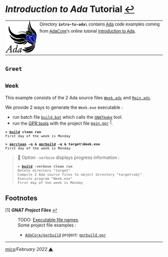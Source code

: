 # <span id="top"><i>Introduction to Ada</i> Tutorial</span> <span style="size:25%;"><a href="../README.md">↩</a></span>

<table style="font-family:Helvetica,Arial;font-size:14px;line-height:1.6;">
  <tr>
  <td style="border:0;padding:0 10px 0 0;min-width:100px;"><a href="https://www.adacore.com/" rel="external"><img style="border:0;" src="../docs/images/adamascot.png" width="100" alt="Ada project"/></a></td>
  <td style="border:0;padding:0;vertical-align:text-top;">
    Directory <strong><code>intro-to-ada\</code></strong> contains <a href="https://www.adacore.com/" rel="external">Ada</a> code examples coming from <a href="https://www.adacore.com/">AdaCore</a>'s online tutorial <a href="https://learn.adacore.com/courses/intro-to-ada">Introduction to Ada</a>.
  </td>
  </tr>
</table>

## <span id="greet">`Greet`</span>

## <span id="week">`Week`</span>

This example consists of the 2 Ada source files [`Week.ads`](./Week/src/Week.ads) and [`Main.ads`](./Week/src/Main.adb).

We provide 2 ways to generate the `Week.exe` executable :
- run batch file [`build.bat`](./Week/build.bat) which calls the [`GNATmake`](gnu_gnatmake) tool.
- run the [GPR tools](https://docs.adacore.com/gprbuild-docs/html/gprbuild_ug.html) with the project file [`main.gpr`](./Week/main.gpr) <sup id="anchor_01">[1](#footnote_01)</sup>.

<pre style="font-size:80%;">
<b>&gt; <a href="./Week/build.bat">build</a> clean run</b>
First day of the week is Monday
&nbsp;
<b>&gt; <a href="https://docs.adacore.com/gprbuild-docs/html/gprbuild_ug/companion_tools.html#cleaning-up-with-gprclean">gprclean</a> -q &amp; <a href="https://docs.adacore.com/gprbuild-docs/html/gprbuild_ug/building_with_gprbuild.html#command-line">gprbuild</a> -q &amp; target\Week.exe</b>
First day of the week is Monday
</pre>

> **:mag_right:** Option `-verbose` displays progress information :
> <pre style="font-size:80%;">
> <b>&gt; <a href="./Week/build.bat">build</a> -verbose clean run</b>
> Delete directory "target"
> Compile 2 Ada source files to object directory "target\obj"
> Execute program "Week.exe"
> First day of the week is Monday
> </pre>

## <span id="footnotes">Footnotes</span>

<span id="footnote_01">[1]</span> ***GNAT Project Files*** [↩](#anchor_01)

<dl><dd>
TODO: <a href="https://docs.adacore.com/gprbuild-docs/html/gprbuild_ug/gnat_project_manager.html#executable-file-names">Executable file names</a>.
</dd>
<dd>
Some project file examples :
<ul><li><a href="https://github.com/AdaCore/gprbuild"><code>AdaCore/gprbuild</code></a> project: <a href="https://github.com/AdaCore/gprbuild/blob/master/gprbuild.gpr"><code>gprbuild.gpr</code></a></li>
</ul>
</dd></dl>

***

*[mics](https://lampwww.epfl.ch/~michelou/)/February 2022* [**&#9650;**](#top)
<span id="bottom">&nbsp;</span>

<!-- link refs -->

[gnu_gnatmake]: https://gcc.gnu.org/onlinedocs/gnat_ugn/Building-with-gnatmake.html
